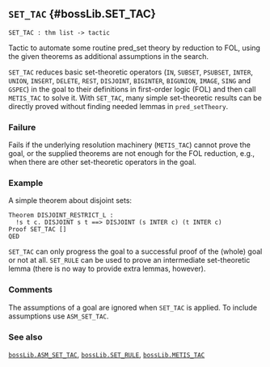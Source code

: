 ## `SET_TAC` {#bossLib.SET_TAC}


```
SET_TAC : thm list -> tactic
```



Tactic to automate some routine pred_set theory by reduction to FOL,
using the given theorems as additional assumptions in the search.


`SET_TAC` reduces basic set-theoretic operators (`IN`, `SUBSET`,
`PSUBSET`, `INTER`, `UNION`, `INSERT`, `DELETE`, `REST`, `DISJOINT`,
`BIGINTER`, `BIGUNION`, `IMAGE`, `SING` and `GSPEC`) in the goal to
their definitions in first-order logic (FOL) and then call `METIS_TAC`
to solve it. With `SET_TAC`, many simple set-theoretic results can be
directly proved without finding needed lemmas in `pred_setTheory`.

### Failure

Fails if the underlying resolution machinery (`METIS_TAC`) cannot
prove the goal, or the supplied theorems are not enough for the FOL
reduction, e.g., when there are other set-theoretic operators in the goal.

### Example

A simple theorem about disjoint sets:
    
    Theorem DISJOINT_RESTRICT_L :
      !s t c. DISJOINT s t ==> DISJOINT (s INTER c) (t INTER c)
    Proof SET_TAC []
    QED
    


`SET_TAC` can only progress the goal to a successful proof of the
(whole) goal or not at all. `SET_RULE` can be used to prove an
intermediate set-theoretic lemma (there is no way to provide extra
lemmas, however).

### Comments

The assumptions of a goal are ignored when `SET_TAC` is applied. To
include assumptions use `ASM_SET_TAC`.

### See also

[`bossLib.ASM_SET_TAC`](#bossLib.ASM_SET_TAC), [`bossLib.SET_RULE`](#bossLib.SET_RULE), [`bossLib.METIS_TAC`](#bossLib.METIS_TAC)

